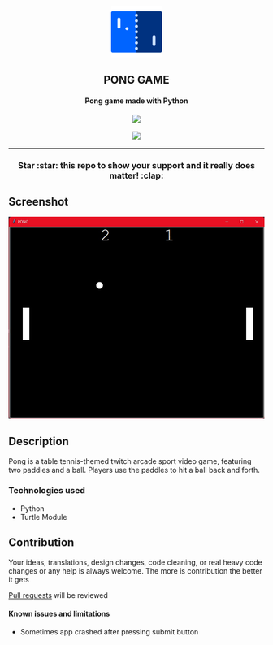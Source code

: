 <p align="center"><a href="https://github.com/subrotokumar/pong"><img src="meta/img/icon.png" width="100"></a></p>
<h2 align="center"><b>PONG GAME</b></h2>
<h4 align="center">Pong game made with Python</h4>
<p align="center"><a href="https://github.com/subrotokumar/pong/releases"><img src="/meta/android/download.png"></a></p> 
<p align="center">
<a href="https://github.com/subrotokumar/pong" alt="GitHub release"><img src="https://img.shields.io/badge/version-0.1.0-blue.svg" ></a>
<hr>

<h3 align="center"><strong>Star :star:  this repo to show your support and it really does matter!</strong> :clap:</h4>

## Screenshot
![Screenshot](./meta/img/Screenshot.jpg)
## Description

Pong is a table tennis-themed twitch arcade sport video game, featuring two paddles and a ball. Players use the paddles to hit a ball back and forth.

### Technologies used

- Python
- Turtle Module

## Contribution

Your ideas, translations, design changes, code cleaning, or real heavy code changes or any help is always welcome. The more is contribution the better it gets

[Pull requests](https://github.com/pong/pulls) will be reviewed

#### Known issues and limitations

- Sometimes app crashed after pressing submit button
